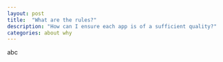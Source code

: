 ```yaml
---
layout: post
title:  "What are the rules?"
description: "How can I ensure each app is of a sufficient quality?"
categories: about why
---
```


abc

